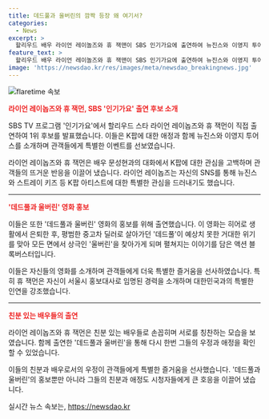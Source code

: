 ```yaml
---
title: 데드풀과 울버린의 깜짝 등장 왜 여기서?
categories:
  - News
excerpt: >
  할리우드 배우 라이언 레이놀즈와 휴 잭맨이 SBS 인기가요에 출연하여 뉴진스와 이영지 투어스를 1위 후보로 소개하며 K팝에 대한 애정을 드러내었다. 또한, 두 배우는 개봉을 앞둔 영화 데드풀과 울버린을 소개하며 한국을 찾았다. 이들의 K팝 아티스트에 대한 특별한 관심과 홍보 행사 참여 내용이 시간을 흐르는 액션 블록버스터로 이어진다.
feature_text: >
  할리우드 배우 라이언 레이놀즈와 휴 잭맨이 SBS 인기가요에 출연하여 뉴진스와 이영지 투어스를 1위 후보로 소개하며 K팝에 대한 애정을 드러내었다. 또한, 두 배우는 개봉을 앞둔 영화 데드풀과 울버린을 소개하며 한국을 찾았다. 이들의 K팝 아티스트에 대한 특별한 관심과 홍보 행사 참여 내용이 시간을 흐르는 액션 블록버스터로 이어진다.
image: 'https://newsdao.kr/res/images/meta/newsdao_breakingnews.jpg'
---
```


<p><img src="https://newsdao.kr/res/images/meta/newsdao_breakingnews.jpg" alt="flaretime 속보" /></p>

<p><b><span style="color: #ee2323;">라이언 레이놉즈와 휴 잭먼, SBS '인기가요' 출연 후보 소개</span></b></p>

<p>SBS TV 프로그램 '인기가요'에서 할리우드 스타 라이언 레이놉즈와 휴 잭먼이 직접 출연하여 1위 후보를 발표했습니다. 이들은 K팝에 대한 애정과 함께 뉴진스와 이영지 투어스를 소개하며 관객들에게 특별한 이벤트를 선보였습니다.</p>

<p data-ke-size="size16">라이언 레이놉즈와 휴 잭먼은 배우 문성현과의 대화에서 K팝에 대한 관심을 고백하며 관객들의 뜨거운 반응을 이끌어 냈습니다. 라이언 레이놉즈는 자신의 SNS를 통해 뉴진스와 스트레이 키즈 등 K팝 아티스트에 대한 특별한 관심을 드러내기도 했습니다.</p>

<hr>

<p><b><span style="color: #ee2323;">'데드풀과 울버린' 영화 홍보</span></b></p>

<p>이들은 또한 '데드풀과 울버린' 영화의 홍보를 위해 출연했습니다. 이 영화는 히어로 생활에서 은퇴한 후, 평범한 중고차 딜러로 살아가던 '데드풀'이 예상치 못한 거대한 위기를 맞아 모든 면에서 상극인 '울버린'을 찾아가게 되며 펼쳐지는 이야기를 담은 액션 블록버스터입니다.</p>

<p data-ke-size="size16">이들은 자신들의 영화를 소개하며 관객들에게 더욱 특별한 즐거움을 선사하였습니다. 특히 휴 잭먼은 자신이 서울시 홍보대사로 임명된 경력을 소개하며 대한민국과의 특별한 인연을 강조했습니다.</p>

<hr>

<p><b><span style="color: #ee2323;">친분 있는 배우들의 출연</span></b></p>

<p>라이언 레이놉즈와 휴 잭먼은 친분 있는 배우들로 손꼽히며 서로를 칭찬하는 모습을 보였습니다. 함께 출연한 '데드풀과 울버린'을 통해 다시 한번 그들의 우정과 애정을 확인할 수 있었습니다.</p>

<p data-ke-size="size16">이들의 친분과 배우로서의 우정이 관객들에게 특별한 즐거움을 선사했습니다. '데드풀과 울버린'의 홍보뿐만 아니라 그들의 친분과 애정도 시청자들에게 큰 호응을 이끌어 냈습니다.</p>
실시간 뉴스 속보는, <a href="https://newsdao.kr" rel="dofollow">https://newsdao.kr</a>


